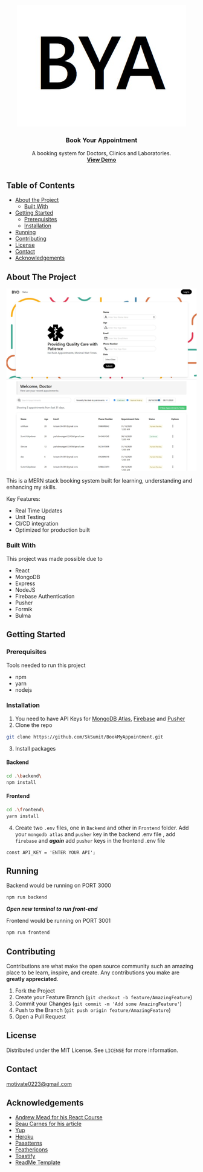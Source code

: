 <!-- PROJECT LOGO -->
<br />
<p align="center">
  <a href="http://byapp.herokuapp.com/">
    <img src="frontend/src/Img/byapp2.jpg" alt="Logo">
  </a>

  <h3 align="center">Book Your Appointment</h3>

  <p align="center">
   A booking system for Doctors, Clinics and Laboratories.
    <br />
    <a href="http://byapp.herokuapp.com/"><strong>View Demo</strong></a>
    <br />
    <br />
    <a href=""></a>
    
  </p>
</p>



<!-- TABLE OF CONTENTS -->
## Table of Contents

* [About the Project](#about-the-project)
  * [Built With](#built-with)
* [Getting Started](#getting-started)
  * [Prerequisites](#prerequisites)
  * [Installation](#installation)
* [Running](#running)
* [Contributing](#contributing)
* [License](#license)
* [Contact](#contact)
* [Acknowledgements](#acknowledgements)



<!-- ABOUT THE PROJECT -->
## About The Project
[![Index][product-screenshot1]](http://byapp.herokuapp.com/)
[![Dashboard][product-screenshot]](http://byapp.herokuapp.com/dashboard)

This is a MERN stack booking system built for learning, understanding and enhancing my skills.

Key Features:
* Real Time Updates
* Unit Testing
* CI/CD integration
* Optimized for production built


### Built With
This project was made possible due to 
* React 
* MongoDB
* Express
* NodeJS
* Firebase Authentication 
* Pusher
* Formik
* Bulma




<!-- GETTING STARTED -->
## Getting Started



### Prerequisites

Tools needed to run this project
* npm
* yarn
* nodejs


### Installation

1. You need to have API Keys for [MongoDB Atlas](https://www.mongodb.com/), [Firebase](https://firebase.google.com) and [Pusher](http://pusher.com/)
2. Clone the repo
```sh
git clone https://github.com/SkSumit/BookMyAppointment.git
```
3. Install packages
#### Backend

```bash
cd .\backend\
npm install
```

#### Frontend

```bash
cd .\frontend\
yarn install
```
4. Create two `.env` files, one in `Backend` and other in `Frontend` folder. 
Add your `mongodb atlas` and `pusher` key in the backend .env file , add `firebase` and  ***again*** add `pusher`  keys in the frontend .env file
```JS
const API_KEY = 'ENTER YOUR API';
```




<!-- USAGE EXAMPLES -->
## Running

Backend would be running on PORT 3000

```bash
npm run backend
```
 ***Open new terminal to run front-end***

Frontend would be running on PORT 3001

```bash
npm run frontend
```





<!-- CONTRIBUTING -->
## Contributing

Contributions are what make the open source community such an amazing place to be learn, inspire, and create. Any contributions you make are **greatly appreciated**.

1. Fork the Project
2. Create your Feature Branch (`git checkout -b feature/AmazingFeature`)
3. Commit your Changes (`git commit -m 'Add some AmazingFeature'`)
4. Push to the Branch (`git push origin feature/AmazingFeature`)
5. Open a Pull Request



<!-- LICENSE -->
## License

Distributed under the MIT License. See `LICENSE` for more information.



<!-- CONTACT -->
## Contact

 motivate0223@gmail.com



<!-- ACKNOWLEDGEMENTS -->
## Acknowledgements
* [Andrew Mead  for  his React Course](https://mead.io/)
* [Beau Carnes for his article](https://medium.com/@beaucarnes/learn-the-mern-stack-by-building-an-exercise-tracker-mern-tutorial-59c13c1237a1)
* [Yup](https://github.com/jquense/yup)
* [Heroku](https://heroku.com/)
* [Paaatterns](https://products.ls.graphics/paaatterns/)
* [Feathericons](https://feathericons.com/)
* [Toastify](https://www.npmjs.com/package/react-toastify)
* [ReadMe Template](https://github.com/othneildrew/Best-README-Template)






<!-- MARKDOWN LINKS & IMAGES -->
<!-- https://www.markdownguide.org/basic-syntax/#reference-style-links -->
[contributors-shield]: https://img.shields.io/github/contributors/othneildrew/Best-README-Template.svg?style=flat-square
[contributors-url]: https://github.com/SkSumit/BookMyAppointment/graphs/contributors
[forks-shield]: https://img.shields.io/github/forks/othneildrew/Best-README-Template.svg?style=flat-square
[forks-url]: https://github.com/SkSumit/BookMyAppointment/network/members
[stars-shield]: https://img.shields.io/github/stars/othneildrew/Best-README-Template.svg?style=flat-square
[stars-url]: https://github.com/SkSumit/BookMyAppointment/stargazers
[issues-shield]: https://img.shields.io/github/issues/othneildrew/Best-README-Template.svg?style=flat-square
[issues-url]: https://github.com/SkSumit/BookMyAppointment/issues
[license-shield]: https://img.shields.io/github/license/othneildrew/Best-README-Template.svg?style=flat-square
[license-url]: https://github.com/SkSumit/BookMyAppointment/blob/master/LICENSE
[linkedin-shield]: https://img.shields.io/badge/-LinkedIn-black.svg?style=flat-square&logo=linkedin&colorB=555
[linkedin-url]: https://www.linkedin.com/in/sumitkolpekwar/
[product-screenshot]: frontend/src/Img/byapp.jpg
[product-screenshot1]: frontend/src/Img/byapp1.jpg
